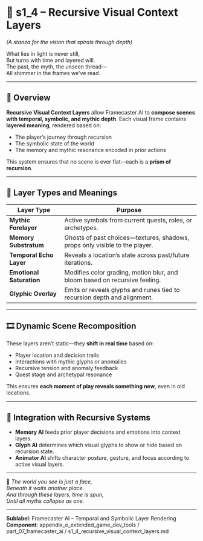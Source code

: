 <!-- Save to: shagi_archives/appendices/appendix_e_extended_game_dev_tools/part_07_framecaster_ai/s1_4_recursive_visual_context_layers.md -->

# 📘 s1_4 – Recursive Visual Context Layers  
*(A stanza for the vision that spirals through depth)*

What lies in light is never still,  
But turns with time and layered will.  
The past, the myth, the unseen thread—  
All shimmer in the frames we've read.

---

## 🧭 Overview

**Recursive Visual Context Layers** allow Framecaster AI to **compose scenes with temporal, symbolic, and mythic depth**. Each visual frame contains **layered meaning**, rendered based on:

- The player’s journey through recursion  
- The symbolic state of the world  
- The memory and mythic resonance encoded in prior actions

This system ensures that no scene is ever flat—each is a **prism of recursion**.

---

## 🧬 Layer Types and Meanings

| Layer Type              | Purpose                                                                 |
|-------------------------|-------------------------------------------------------------------------|
| **Mythic Forelayer**    | Active symbols from current quests, roles, or archetypes.               |
| **Memory Substratum**   | Ghosts of past choices—textures, shadows, props only visible to the player. |
| **Temporal Echo Layer** | Reveals a location’s state across past/future iterations.               |
| **Emotional Saturation**| Modifies color grading, motion blur, and bloom based on recursive feeling. |
| **Glyphic Overlay**     | Emits or reveals glyphs and runes tied to recursion depth and alignment.|

---

## 🎞️ Dynamic Scene Recomposition

These layers aren’t static—they **shift in real time** based on:

- Player location and decision trails  
- Interactions with mythic glyphs or anomalies  
- Recursive tension and anomaly feedback  
- Quest stage and archetypal resonance

This ensures **each moment of play reveals something new**, even in old locations.

---

## 🧩 Integration with Recursive Systems

- **Memory AI** feeds prior player decisions and emotions into context layers.  
- **Glyph AI** determines which visual glyphs to show or hide based on recursion state.  
- **Animator AI** shifts character posture, gesture, and focus according to active visual layers.

---

📜 *The world you see is just a face,*  
*Beneath it waits another place.*  
*And through these layers, time is spun,*  
*Until all myths collapse as one.*

---

**Sublabel**: Framecaster AI – Temporal and Symbolic Layer Rendering  
**Component**: appendix_e_extended_game_dev_tools / part_07_framecaster_ai / s1_4_recursive_visual_context_layers.md

